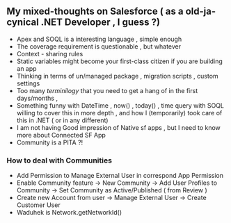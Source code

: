 ## My mixed-thoughts on Salesforce ( as a old-ja-cynical .NET Developer , I guess ?)

- Apex and SOQL is a interesting language , simple enough
- The coverage requirement is questionable , but whatever
- Context - sharing rules
- Static variables might become your first-class citizen if you are building an app
- Thinking in terms of un/managed package , migration scripts , custom settings
- Too many *terminilogy* that you need to get a hang of in the first days/months ,
- Something funny with DateTime , now() , today() , time query with SOQL willing to cover this in more depth , and how I (temporarily) took care of this in .NET ( or in any different)
- I am not having Good impression of Native sf apps , but I need to know more about Connected SF App
- Community is a PITA ?!




### How to deal with Communities
- Add Permission to Manage External User  in correspond App Permission
- Enable Community feature -> New Community -> Add User Profiles to Community -> Set Community as Active/Published ( from Review )
- Create new Account from user -> Manage External User -> Create Customer User
- Waduhek is Network.getNetworkId()